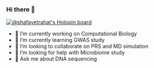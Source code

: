 ### Hi there 👋
[![@shafayetrahat's Holopin board](https://holopin.me/shafayetrahat)](https://holopin.io/@shafayetrahat)

- 🔭 I’m currently working on Computational Biology
- 🌱 I’m currently learning GWAS study
- 👯 I’m looking to collaborate on PRS and MD simulation
- 🤔 I’m looking for help with Microbiome study
- 💬 Ask me about DNA sequencing
<!--
**shafayetrahat/shafayetrahat** is a ✨ _special_ ✨ repository because its `README.md` (this file) appears on your GitHub profile.

Here are some ideas to get you started:

- 📫 How to reach me: 
- 😄 Pronouns: ...
- ⚡ Fun fact: ...
